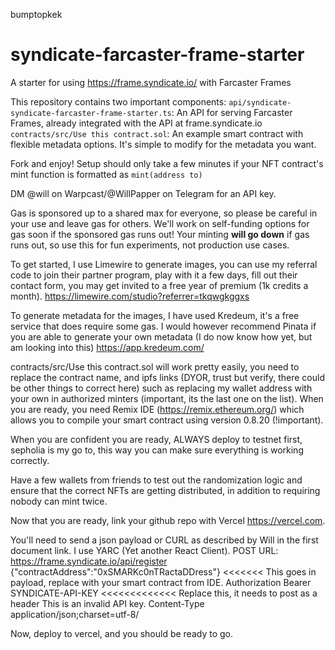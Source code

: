 bumptopkek
# syndicate-farcaster-frame-starter

A starter for using https://frame.syndicate.io/ with Farcaster Frames

This repository contains two important components:
`api/syndicate-syndicate-farcaster-frame-starter.ts`: An API for serving Farcaster Frames, already integrated with the API at frame.syndicate.io
`contracts/src/Use this contract.sol`: An example smart contract with flexible metadata options. It's simple to modify for the metadata you want.

Fork and enjoy! Setup should only take a few minutes if your NFT contract's mint function is formatted as `mint(address to)`

DM @will on Warpcast/@WillPapper on Telegram for an API key.

Gas is sponsored up to a shared max for everyone, so please be careful in your use and leave gas for others. We'll work on self-funding options for gas soon if the sponsored gas runs out! Your minting **will go down** if gas runs out, so use this for fun experiments, not production use cases.

To get started, I use Limewire to generate images, you can use my referral code to join their partner program, play with it a few days, fill out their contact form, you may get invited to a free year of premium (1k credits a month). https://limewire.com/studio?referrer=tkqwgkggxs

To generate metadata for the images, I have used Kredeum, it's a free service that does require some gas. I would however recommend Pinata if you are able to generate your own metadata (I do now know how yet, but am looking into this) https://app.kredeum.com/

contracts/src/Use this contract.sol will work pretty easily, you need to replace the contract name, and ipfs links (DYOR, trust but verify, there could be other things to correct here) such as replacing my wallet address with your own in authorized minters (important, its the last one on the list).
When you are ready, you need Remix IDE (https://remix.ethereum.org/) which allows you to compile your smart contract using version 0.8.20 (!important).

When you are confident you are ready, ALWAYS deploy to testnet first, sepholia is my go to, this way you can make sure everything is working correctly. 

Have a few wallets from friends to test out the randomization logic and ensure that the correct NFTs are getting distributed, in addition to requiring nobody can mint twice. 

Now that you are ready, link your github repo with Vercel https://vercel.com. 

You'll need to send a json payload or CURL as described by Will in the first document link. I use YARC (Yet another React Client). 
POST
URL: https://frame.syndicate.io/api/register
{"contractAddress":"0xSMARKc0nTRactaDDress"} <<<<<<< This goes in payload, replace with your smart contract from IDE. 
Authorization	Bearer SYNDICATE-API-KEY   <<<<<<<<<<<<< Replace this, it needs to post as a header	 This is an invalid API key.
Content-Type	application/json;charset=utf-8/

Now, deploy to vercel, and you should be ready to go. 
